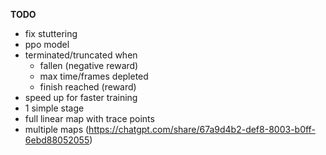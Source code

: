 **TODO**
- fix stuttering
- ppo model
- terminated/truncated when
    - fallen (negative reward)
    - max time/frames depleted
    - finish reached (reward)
- speed up for faster training
- 1 simple stage
- full linear map with trace points
- multiple maps (https://chatgpt.com/share/67a9d4b2-def8-8003-b0ff-6ebd88052055)
